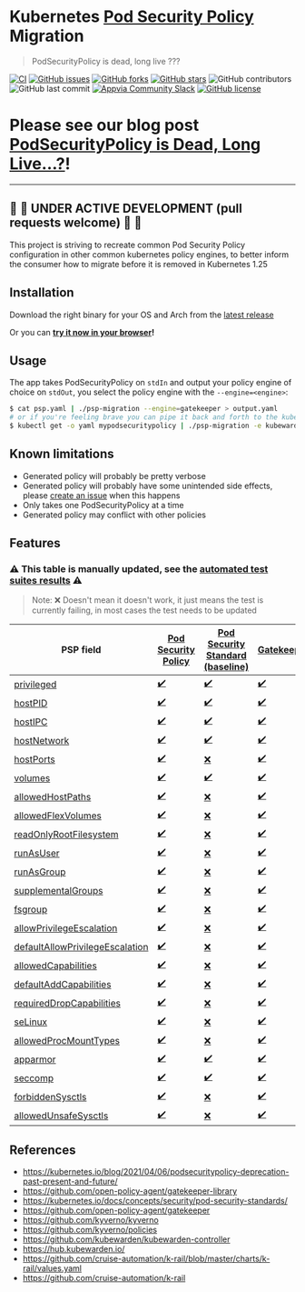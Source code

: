 # Kubernetes [Pod Security Policy](https://kubernetes.io/docs/concepts/policy/pod-security-policy/) Migration

> PodSecurityPolicy is dead, long live ???

[![CI](https://github.com/appvia/psp-migration/actions/workflows/ci.yml/badge.svg)](https://github.com/appvia/psp-migration/actions/workflows/ci.yml)
[![GitHub issues](https://img.shields.io/github/issues/appvia/psp-migration)](https://github.com/appvia/psp-migration/issues)
[![GitHub forks](https://img.shields.io/github/forks/appvia/psp-migration)](https://github.com/appvia/psp-migration/network)
[![GitHub stars](https://img.shields.io/github/stars/appvia/psp-migration)](https://github.com/appvia/psp-migration/stargazers)
![GitHub contributors](https://img.shields.io/github/contributors/appvia/psp-migration)
![GitHub last commit](https://img.shields.io/github/last-commit/appvia/psp-migration)
[![Appvia Community Slack](https://img.shields.io/badge/slack-@appvia_community-default.svg?logo=slack)](https://join.slack.com/t/appvia-community/shared_invite/zt-rcqz9vif-eDDQrbD_EAZBxsem30c2bQ)
[![GitHub license](https://img.shields.io/github/license/appvia/psp-migration)](https://github.com/appvia/psp-migration/blob/main/LICENSE)

# Please see our blog post [PodSecurityPolicy is Dead, Long Live...?](https://www.appvia.io/blog/podsecuritypolicy-is-dead-long-live)!
---

## 🚨 🚧 UNDER ACTIVE DEVELOPMENT (pull requests welcome) 🚧 🚨

This project is striving to recreate common Pod Security Policy configuration in other common kubernetes policy engines, to better inform the consumer how to migrate before it is removed in Kubernetes 1.25


## Installation

Download the right binary for your OS and Arch from the [latest release](https://github.com/appvia/psp-migration/releases/latest)

Or you can **[try it now in your browser](https://appvia.github.io/psp-migration/)!**

## Usage

The app takes PodSecurityPolicy on `stdIn` and output your policy engine of choice on `stdOut`, you select the policy engine with the `--engine=<engine>`:

```bash
$ cat psp.yaml | ./psp-migration --engine=gatekeeper > output.yaml
# or if you're feeling brave you can pipe it back and forth to the kubernetes api
$ kubectl get -o yaml mypodsecuritypolicy | ./psp-migration -e kubewarden | kubectl apply -f -
```

## Known limitations

- Generated policy will probably be pretty verbose
- Generated policy will probably have some unintended side effects, please [create an issue](https://github.com/appvia/psp-migration/issues/new?assignees=&labels=bug%2Ctriage&template=bug.yaml&title=%5BBug%5D%3A+) when this happens
- Only takes one PodSecurityPolicy at a time
- Generated policy may conflict with other policies

## Features

### :warning: This table is manually updated, see the [automated test suites results](https://github.com/appvia/psp-migration/actions/workflows/ci.yml) :warning:

> Note: ❌ Doesn't mean it doesn't work, it just means the test is currently failing, in most cases the test needs to be updated

| PSP field                                                                  | [Pod Security Policy](https://kubernetes.io/docs/concepts/policy/pod-security-policy/) | [Pod Security Standard (baseline)](https://kubernetes.io/docs/concepts/security/pod-security-standards/) | [Gatekeeper](https://github.com/open-policy-agent/gatekeeper) | [Kyverno](https://github.com/kyverno/kyverno)             | [Kubewarden](https://github.com/kubewarden/kubewarden-controller) | [k-rail](https://github.com/cruise-automation/k-rail)   |
| -------------------------------------------------------------------------- | -------------------------------------------------------------------------------------- | ------------------------------------------------------------------------------------------------------ | ------------------------------------------------------------- | --------------------------------------------------------- | ----------------------------------------------------------------- | ------------------------------------------------------- |
| [privileged](./tests/privileged)                                           | [✔️](./tests/privileged/psp.yaml)                                                       | [✔️](./tests/privileged/pss.yaml)                                                                       | [✔️](./tests/privileged/gatekeeper.yaml)                       | [✔️](./tests/privileged/kyverno.yaml)                      | [✔️](./tests/privileged/kubewarden.yaml)                           | [✔️](./tests/privileged/krail.yaml)                      |
| [hostPID](./tests/hostPID)                                                 | [✔️](./tests/hostPID/psp.yaml)                                                          | [✔️](./tests/hostPID/pss.yaml)                                                                          | [✔️](./tests/hostPID/hostPID.yaml)                             | [✔️](./tests/hostPID/kyverno.yaml)                         | [✔️](./tests/hostPID/kubewarden.yaml)                              | [✔️](./tests/hostPID/krail.yaml)                         |
| [hostIPC](./tests/hostIPC)                                                 | [✔️](./tests/hostIPC/psp.yaml)                                                          | [✔️](./tests/hostIPC/pss.yaml)                                                                          | [✔️](./tests/hostIPC/gatekeeper.yaml)                          | [✔️](./tests/hostIPC/kyverno.yaml)                         | [✔️](./tests/hostIPC/kubewarden.yaml)                              | [❌](./tests/hostIPC/krail.yaml)                         |
| [hostNetwork](./tests/hostNetwork)                                         | [✔️](./tests/hostNetwork/psp.yaml)                                                      | [✔️](./tests/hostNetwork/pss.yaml)                                                                      | [✔️](./tests/hostNetwork/gatekeeper.yaml)                      | [✔️](./tests/hostNetwork/kyverno.yaml)                     | [✔️](./tests/hostNetwork/kubewarden.yaml)                          | [✔️](./tests/hostNetwork/krail.yaml)                     |
| [hostPorts](./tests/hostPorts)                                             | [✔️](./tests/hostPorts/psp.yaml)                                                        | [❌](./tests/hostPorts/pss.yaml)                                                                        | [✔️](./tests/hostPorts/gatekeeper.yaml)                        | [✔️](./tests/hostPorts/kyverno.yaml)                       | [✔️](./tests/hostPorts/kubewarden.yaml)                            | [❌](./tests/hostPorts/krail.yaml)                       |
| [volumes](./tests/volumes)                                                 | [✔️](./tests/volumes/psp.yaml)                                                          | [✔️](./tests/volumes/pss.yaml)                                                                          | [✔️](./tests/volumes/gatekeeper.yaml)                          | [✔️](./tests/volumes/kyverno.yaml)                         | [✔️](./tests/volumes/kubewarden.yaml)                              | [❌](./tests/volumes/krail.yaml)                         |
| [allowedHostPaths](./tests/allowedHostPaths)                               | [✔️](./tests/allowedHostPaths/psp.yaml)                                                 | [❌](./tests/allowedHostPaths/pss.yaml)                                                                 | [✔️](./tests/allowedHostPaths/gatekeeper.yaml)                 | [✔️](./tests/allowedHostPaths/kyverno.yaml)                | [✔️](./tests/allowedHostPaths/kubewarden.yaml)                     | [❌](./tests/allowedHostPaths/krail.yaml)                |
| [allowedFlexVolumes](./tests/allowedFlexVolumes)                           | [✔️](./tests/allowedFlexVolumes/psp.yaml)                                               | [❌](./tests/allowedFlexVolumes/pss.yaml)                                                               | [✔️](./tests/allowedFlexVolumes/gatekeeper.yaml)               | [✔️](./tests/allowedFlexVolumes/kyverno.yaml)              | [✔️](./tests/allowedFlexVolumes/kubewarden.yaml)                   | [❌](./tests/allowedFlexVolumes/krail.yaml)              |
| [readOnlyRootFilesystem](./tests/readOnlyRootFilesystem)                   | [✔️](./tests/readOnlyRootFilesystem/psp.yaml)                                           | [❌](./tests/readOnlyRootFilesystem/pss.yaml)                                                           | [✔️](./tests/readOnlyRootFilesystem/gatekeeper.yaml)           | [✔️](./tests/readOnlyRootFilesystem/kyverno.yaml)          | [✔️](./tests/readOnlyRootFilesystem/kubewarden.yaml)               | [❌](./tests/readOnlyRootFilesystem/krail.yaml)          |
| [runAsUser](./tests/runAsUser)                                             | [✔️](./tests/runAsUser/psp.yaml)                                                        | [❌](./tests/runAsUser/pss.yaml)                                                                        | [✔️](./tests/runAsUser/gatekeeper.yaml)                        | [✔️](./tests/runAsUser/kyverno.yaml)                       | [✔️](./tests/runAsUser/kubewarden.yaml)                            | [❌](./tests/runAsUser/krail.yaml)                       |
| [runAsGroup](./tests/runAsGroup)                                           | [✔️](./tests/runAsGroup/psp.yaml)                                                       | [❌](./tests/runAsGroup/pss.yaml)                                                                       | [✔️](./tests/runAsGroup/gatekeeper.yaml)                       | [✔️](./tests/runAsGroup/kyverno.yaml)                      | [✔️](./tests/runAsGroup/kubewarden.yaml)                           | [❌](./tests/runAsGroup/krail.yaml)                      |
| [supplementalGroups](./tests/supplementalGroups)                           | [✔️](./tests/supplementalGroups/psp.yaml)                                               | [❌](./tests/supplementalGroups/pss.yaml)                                                               | [✔️](./tests/supplementalGroups/gatekeeper.yaml)               | [✔️](./tests/supplementalGroups/kyverno.yaml)              | [✔️](./tests/supplementalGroups/kubewarden.yaml)                   | [❌](./tests/supplementalGroups/krail.yaml)              |
| [fsgroup](./tests/fsgroup)                                                 | [✔️](./tests/fsgroup/psp.yaml)                                                          | [❌](./tests/fsgroup/pss.yaml)                                                                          | [✔️](./tests/fsgroup/gatekeeper.yaml)                          | [✔️](./tests/fsgroup/kyverno.yaml)                         | [✔️](./tests/fsgroup/kubewarden.yaml)                              | [❌](./tests/fsgroup/krail.yaml)                         |
| [allowPrivilegeEscalation](./tests/allowPrivilegeEscalation)               | [✔️](./tests/allowPrivilegeEscalation/psp.yaml)                                         | [❌](./tests/allowPrivilegeEscalation/pss.yaml)                                                         | [✔️](./tests/allowPrivilegeEscalation/gatekeeper.yaml)         | [✔️](./tests/allowPrivilegeEscalation/kyverno.yaml)        | [✔️](./tests/allowPrivilegeEscalation/kubewarden.yaml)             | [❌](./tests/allowPrivilegeEscalation/krail.yaml)        |
| [defaultAllowPrivilegeEscalation](./tests/defaultAllowPrivilegeEscalation) | [✔️](./tests/defaultAllowPrivilegeEscalation/psp.yaml)                                  | [❌](./tests/defaultAllowPrivilegeEscalation/pss.yaml)                                                  | [✔️](./tests/defaultAllowPrivilegeEscalation/gatekeeper.yaml)  | [✔️](./tests/defaultAllowPrivilegeEscalation/kyverno.yaml) | [✔️](./tests/defaultAllowPrivilegeEscalation/kubewarden.yaml)      | [❌](./tests/defaultAllowPrivilegeEscalation/krail.yaml) |
| [allowedCapabilities](./tests/allowedCapabilities)                         | [✔️](./tests/allowedCapabilities/psp.yaml)                                              | [❌](./tests/allowedCapabilities/pss.yaml)                                                              | [✔️](./tests/allowedCapabilities/gatekeeper.yaml)              | [✔️](./tests/allowedCapabilities/kyverno.yaml)             | [✔️](./tests/allowedCapabilities/kubewarden.yaml)                  | [❌](./tests/allowedCapabilities/krail.yaml)             |
| [defaultAddCapabilities](./tests/defaultAddCapabilities)                   | [✔️](./tests/defaultAddCapabilities/psp.yaml)                                           | [❌](./tests/defaultAddCapabilities/pss.yaml)                                                           | [✔️](./tests/defaultAddCapabilities/gatekeeper.yaml)           | [✔️](./tests/defaultAddCapabilities/kyverno.yaml)          | [✔️](./tests/defaultAddCapabilities/kubewarden.yaml)               | [❌](./tests/defaultAddCapabilities/krail.yaml)          |
| [requiredDropCapabilities](./tests/requiredDropCapabilities)               | [✔️](./tests/requiredDropCapabilities/psp.yaml)                                         | [❌](./tests/requiredDropCapabilities/pss.yaml)                                                         | [✔️](./tests/requiredDropCapabilities/gatekeeper.yaml)         | [✔️](./tests/requiredDropCapabilities/kyverno.yaml)        | [✔️](./tests/requiredDropCapabilities/kubewarden.yaml)             | [❌](./tests/requiredDropCapabilities/krail.yaml)        |
| [seLinux](./tests/seLinux)                                                 | [✔️](./tests/seLinux/psp.yaml)                                                          | [❌](./tests/seLinux/pss.yaml)                                                                          | [✔️](./tests/seLinux/gatekeeper.yaml)                          | [✔️](./tests/seLinux/kyverno.yaml)                         | [✔️](./tests/seLinux/kubewarden.yaml)                              | [❌](./tests/seLinux/krail.yaml)                         |
| [allowedProcMountTypes](./tests/allowedProcMountTypes)                     | [✔️](./tests/allowedProcMountTypes/psp.yaml)                                            | [❌](./tests/allowedProcMountTypes/pss.yaml)                                                            | [✔️](./tests/allowedProcMountTypes/gatekeeper.yaml)            | [✔️](./tests/allowedProcMountTypes/kyverno.yaml)           | [✔️](./tests/allowedProcMountTypes/kubewarden.yaml)                | [❌](./tests/allowedProcMountTypes/krail.yaml)           |
| [apparmor](./tests/apparmor)                                               | [✔️](./tests/apparmor/psp.yaml)                                                         | [✔️](./tests/apparmor/pss.yaml)                                                                         | [✔️](./tests/apparmor/gatekeeper.yaml)                         | [✔️](./tests/apparmor/kyverno.yaml)                        | [✔️](./tests/apparmor/kubewarden.yaml)                             | [✔️](./tests/apparmor/krail.yaml)                        |
| [seccomp](./tests/seccomp)                                                 | [✔️](./tests/seccomp/psp.yaml)                                                          | [✔️](./tests/seccomp/pss.yaml)                                                                          | [✔️](./tests/seccomp/gatekeeper.yaml)                          | [✔️](./tests/seccomp/kyverno.yaml)                         | [✔️](./tests/seccomp/kubewarden.yaml)                              | [❌](./tests/seccomp/krail.yaml)                         |
| [forbiddenSysctls](./tests/forbiddenSysctls)                               | [✔️](./tests/forbiddenSysctls/psp.yaml)                                                 | [❌](./tests/forbiddenSysctls/pss.yaml)                                                                 | [✔️](./tests/forbiddenSysctls/gatekeeper.yaml)                 | [✔️](./tests/forbiddenSysctls/kyverno.yaml)                | [✔️](./tests/forbiddenSysctls/kubewarden.yaml)                     | [❌](./tests/forbiddenSysctls/krail.yaml)                |
| [allowedUnsafeSysctls](./tests/allowedUnsafeSysctls)                       | [✔️](./tests/allowedUnsafeSysctls/psp.yaml)                                             | [❌](./tests/allowedUnsafeSysctls/pss.yaml)                                                             | [✔️](./tests/allowedUnsafeSysctls/gatekeeper.yaml)             | [✔️](./tests/allowedUnsafeSysctls/kyverno.yaml)            | [✔️](./tests/allowedUnsafeSysctls/kubewarden.yaml)                 | [❌](./tests/allowedUnsafeSysctls/krail.yaml)            |

## References

- https://kubernetes.io/blog/2021/04/06/podsecuritypolicy-deprecation-past-present-and-future/
- https://github.com/open-policy-agent/gatekeeper-library
- https://kubernetes.io/docs/concepts/security/pod-security-standards/
- https://github.com/open-policy-agent/gatekeeper
- https://github.com/kyverno/kyverno
- https://github.com/kyverno/policies
- https://github.com/kubewarden/kubewarden-controller
- https://hub.kubewarden.io/
- https://github.com/cruise-automation/k-rail/blob/master/charts/k-rail/values.yaml
- https://github.com/cruise-automation/k-rail
